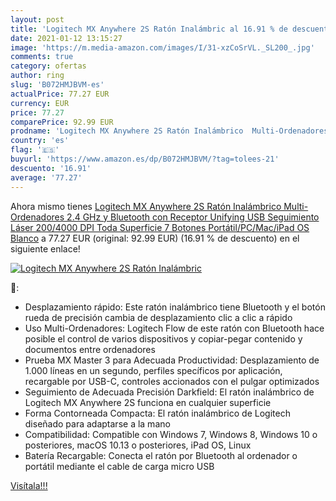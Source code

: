 ```yaml
---
layout: post
title: 'Logitech MX Anywhere 2S Ratón Inalámbric al 16.91 % de descuento'
date: 2021-01-12 13:15:27
image: 'https://m.media-amazon.com/images/I/31-xzCoSrVL._SL200_.jpg'
comments: true
category: ofertas
author: ring
slug: 'B072HMJBVM-es'
actualPrice: 77.27 EUR
currency: EUR
price: 77.27
comparePrice: 92.99 EUR
prodname: 'Logitech MX Anywhere 2S Ratón Inalámbrico  Multi-Ordenadores  2.4 GHz y Bluetooth con Receptor Unifying USB  Seguimiento Láser 200/4000 DPI Toda Superficie  7 Botones  Portátil/PC/Mac/iPad OS  Blanco'
country: 'es'
flag: '🇪🇸'
buyurl: 'https://www.amazon.es/dp/B072HMJBVM/?tag=tolees-21'
descuento: '16.91'
average: '77.27'
---
```


Ahora mismo tienes [Logitech MX Anywhere 2S Ratón Inalámbrico  Multi-Ordenadores  2.4 GHz y Bluetooth con Receptor Unifying USB  Seguimiento Láser 200/4000 DPI Toda Superficie  7 Botones  Portátil/PC/Mac/iPad OS  Blanco](https://www.amazon.es/dp/B072HMJBVM/?tag=tolees-21) a 77.27 EUR (original: 92.99 EUR) (16.91 %  de descuento) en el siguiente enlace!

[![Logitech MX Anywhere 2S Ratón Inalámbric](https://m.media-amazon.com/images/I/31-xzCoSrVL._SL200_.jpg)](https://www.amazon.es/dp/B072HMJBVM/?tag=tolees-21)

🔎:

- Desplazamiento rápido: Este ratón inalámbrico tiene Bluetooth y el botón rueda de precisión cambia de desplazamiento clic a clic a rápido
- Uso Multi-Ordenadores: Logitech Flow de este ratón con Bluetooth hace posible el control de varios dispositivos y copiar-pegar contenido y documentos entre ordenadores
- Prueba MX Master 3 para Adecuada Productividad: Desplazamiento de 1.000 líneas en un segundo, perfiles specíficos por aplicación, recargable por USB-C, controles accionados con el pulgar optimizados
- Seguimiento de Adecuada Precisión Darkfield: El ratón inalámbrico de Logitech MX Anywhere 2S funciona en cualquier superficie
- Forma Contorneada Compacta: El ratón inalámbrico de Logitech diseñado para adaptarse a la mano
- Compatibilidad: Compatible con Windows 7, Windows 8, Windows 10 o posteriores, macOS 10.13 o posteriores, iPad OS, Linux
- Batería Recargable: Conecta el ratón por Bluetooth al ordenador o portátil mediante el cable de carga micro USB

[Visítala!!!](https://www.amazon.es/dp/B072HMJBVM/?tag=tolees-21)
